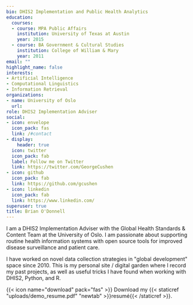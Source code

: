 ```yaml
---
bio: DHIS2 Implementation and Public Health Analytics
education:
  courses:
  - course: MPA Public Affairs
    institution: University of Texas at Austin
    year: 2015
  - course: BA Government & Cultural Studies
    institution: College of William & Mary
    year: 2011
email: ""
highlight_name: false
interests:
- Artificial Intelligence
- Computational Linguistics
- Information Retrieval
organizations:
- name: University of Oslo
  url: 
role: DHIS2 Implementation Adviser
social:
- icon: envelope
  icon_pack: fas
  link: /#contact
- display:
    header: true
  icon: twitter
  icon_pack: fab
  label: Follow me on Twitter
  link: https://twitter.com/GeorgeCushen
- icon: github
  icon_pack: fab
  link: https://github.com/gcushen
- icon: linkedin
  icon_pack: fab
  link: https://www.linkedin.com/
superuser: true
title: Brian O'Donnell
---
```


I am a DHIS2 Implementation Adviser with the Global Health Standards & Content Team at the University of Oslo. I am passionate about supporting routine health information systems with open source tools for improved disease surveillance and patient care.

I have worked on novel data collection strategies in "global development" space since 2010. This is my personal site / digital garden where I record my past projects, as well as useful tricks I have found when working with DHIS2, Python, and R.

{{< icon name="download" pack="fas" >}} Download my {{< staticref "uploads/demo_resume.pdf" "newtab" >}}resumé{{< /staticref >}}.
